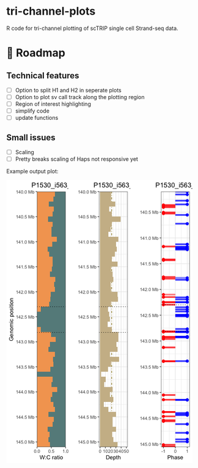 # tri-channel-plots
R code for tri-channel plotting of scTRIP single cell Strand-seq data.

# 📆 Roadmap

## Technical features

- [ ] Option to split H1 and H2 in seperate plots
- [ ] Option to plot sv call track along the plotting region
- [ ] Region of interest highlighting
- [ ] simplify code
- [ ] update functions

## Small issues

- [ ] Scaling
- [ ] Pretty breaks scaling of Haps not responsive yet

Example output plot:

![trichannelplot](tri_channel_plot.png)
